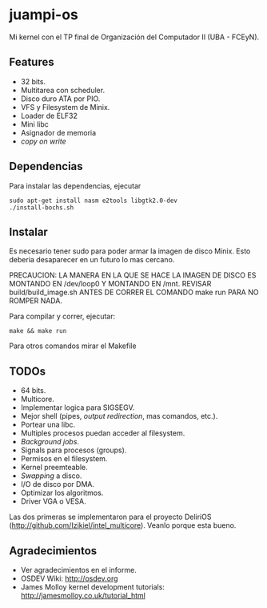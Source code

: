 juampi-os
=========

Mi kernel con el TP final de Organización del Computador II (UBA - FCEyN).

Features
--------

* 32 bits.
* Multitarea con scheduler.
* Disco duro ATA por PIO.
* VFS y Filesystem de Minix.
* Loader de ELF32
* Mini libc
* Asignador de memoria
* _copy on write_

Dependencias
------------

Para instalar las dependencias, ejecutar

    sudo apt-get install nasm e2tools libgtk2.0-dev
    ./install-bochs.sh

Instalar
--------

Es necesario tener sudo para poder armar la imagen de disco Minix. Esto
deberia desaparecer en un futuro lo mas cercano.

PRECAUCION: LA MANERA EN LA QUE SE HACE LA IMAGEN DE DISCO ES MONTANDO EN
/dev/loop0 Y MONTANDO EN /mnt. REVISAR build/build_image.sh ANTES DE CORRER
EL COMANDO make run PARA NO ROMPER NADA.

Para compilar y correr, ejecutar:

    make && make run

Para otros comandos mirar el Makefile

TODOs
------

* 64 bits.
* Multicore.
* Implementar logica para SIGSEGV.
* Mejor shell (pipes, _output redirection_, mas comandos, etc.).
* Portear una libc.
* Multiples procesos puedan acceder al filesystem.
* _Background jobs_.
* Signals para procesos (groups).
* Permisos en el filesystem.
* Kernel preemteable.
* _Swapping_ a disco.
* I/O de disco por DMA.
* Optimizar los algoritmos.
* Driver VGA o VESA.

Las dos primeras se implementaron para el proyecto DeliriOS (<http://github.com/Izikiel/intel_multicore>).
Veanlo porque esta bueno.

Agradecimientos
---------------

* Ver agradecimientos en el informe.
* OSDEV Wiki: <http://osdev.org>
* James Molloy kernel development tutorials: <http://jamesmolloy.co.uk/tutorial_html>
